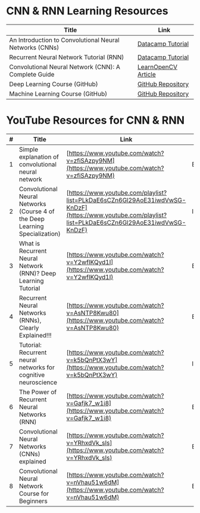 # CNN & RNN Learning Resources

| Title | Link |
|-------|------|
| An Introduction to Convolutional Neural Networks (CNNs) | <a href="https://www.datacamp.com/tutorial/introduction-to-convolutional-neural-networks-cnns" target="_blank">Datacamp Tutorial</a> |
| Recurrent Neural Network Tutorial (RNN) | <a href="https://www.datacamp.com/tutorial/tutorial-for-recurrent-neural-network" target="_blank">Datacamp Tutorial</a> |
| Convolutional Neural Network (CNN): A Complete Guide | <a href="https://learnopencv.com/understanding-convolutional-neural-networks-cnn/" target="_blank">LearnOpenCV Article</a> |
| Deep Learning Course (GitHub) | <a href="https://github.com/MatchLab-Imperial/deep-learning-course" target="_blank">GitHub Repository</a> |
| Machine Learning Course (GitHub) | <a href="https://github.com/MatchLab-Imperial/machine-learning-course" target="_blank">GitHub Repository</a> |



# YouTube Resources for CNN & RNN

| # | Title | Link | Difficulty | Notes |
|---|-------|------|------------|-------|
| 1 | Simple explanation of convolutional neural network | [https://www.youtube.com/watch?v=zfiSAzpy9NM](https://www.youtube.com/watch?v=zfiSAzpy9NM) | Beginner | A gentle intro to CNNs — minimal math, good for absolute beginners. |
| 2 | Convolutional Neural Networks (Course 4 of the Deep Learning Specialization) | [https://www.youtube.com/playlist?list=PLkDaE6sCZn6Gl29AoE31iwdVwSG-KnDzF](https://www.youtube.com/playlist?list=PLkDaE6sCZn6Gl29AoE31iwdVwSG-KnDzF) | Intermediate/Advanced | Playlist form, academic depth. |
| 3 | What is Recurrent Neural Network (RNN)? Deep Learning Tutorial | [https://www.youtube.com/watch?v=Y2wfIKQyd1I](https://www.youtube.com/watch?v=Y2wfIKQyd1I) | Beginner | Intro to RNNs, sequence modelling. |
| 4 | Recurrent Neural Networks (RNNs), Clearly Explained!!! | [https://www.youtube.com/watch?v=AsNTP8Kwu80](https://www.youtube.com/watch?v=AsNTP8Kwu80) | Beginner/Intermediate | Covers RNNs and the vanishing/exploding gradient issue. |
| 5 | Tutorial: Recurrent neural networks for cognitive neuroscience | [https://www.youtube.com/watch?v=k5bQnPtX3wY](https://www.youtube.com/watch?v=k5bQnPtX3wY)  | Intermediate/Advanced | Focused on RNNs in neuroscience context — more niche. |
| 6 | The Power of Recurrent Neural Networks (RNN) | [https://www.youtube.com/watch?v=Gafjk7_w1i8](https://www.youtube.com/watch?v=Gafjk7_w1i8)  | Beginner/Intermediate | Overview of RNNs and their applications. |
| 7 | Convolutional Neural Networks (CNNs) explained | [https://www.youtube.com/watch?v=YRhxdVk_sIs](https://www.youtube.com/watch?v=YRhxdVk_sIs) | Beginner | Visual explanation of CNN layers, filters. |
| 8 | Convolutional Neural Network Course for Beginners | [https://www.youtube.com/watch?v=nVhau51w6dM](https://www.youtube.com/watch?v=nVhau51w6dM) | Beginner | Full course (~2h) focused on CNNs for image classification. |
